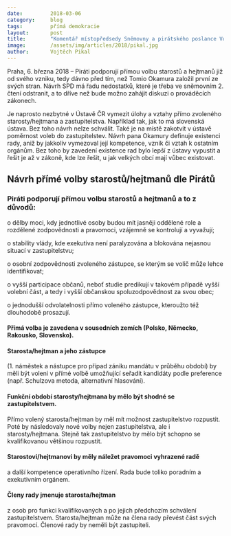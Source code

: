```yaml
---
date:         2018-03-06
category:     blog
tags:         přímá demokracie
layout:       post
title:        "Komentář místopředsedy Sněmovny a pirátského poslance Vojtěcha Pikala k návrhu přímé volby starostů a hejtmanů"
image:        /assets/img/articles/2018/pikal.jpg
author:       Vojtěch Pikal
---
```


Praha, 6. března 2018 – Piráti podporují přímou volbu starostů a hejtmanů již od svého vzniku, tedy dávno před tím, než Tomio Okamura založil první ze svých stran. Návrh SPD má řadu nedostatků, které je třeba ve sněmovním 2. čtení odstranit, a to dříve než bude možno zahájit diskuzi o prováděcích zákonech.

Je naprosto nezbytné v Ústavě ČR vymezit úlohy a vztahy přímo zvoleného starosty/hejtmana a zastupitelstva. Například tak, jak to má slovenská ústava. Bez toho návrh nelze schválit. Také je na místě zakotvit v ústavě poměrnost voleb do zastupitelstev. Návrh pana Okamury definuje existenci rady, aniž by jakkoliv vymezoval její kompetence, vznik či vztah k ostatním orgánům. Bez toho by zavedení existence rad bylo lepší z ústavy vypustit a řešit je až v zákoně, kde lze řešit, u jak velkých obcí mají vůbec existovat. 


## Návrh přímé volby starostů/hejtmanů dle Pirátů

### Piráti podporují přímou volbu starostů a hejtmanů a to z důvodů:

o dělby moci, kdy jednotlivé osoby budou mít jasněji oddělené role a rozdělené zodpovědnosti a
pravomoci, vzájemně se kontrolují a vyvažují;

o stability vlády, kde exekutiva není paralyzována a blokována nejasnou situací v
zastupitelstvu;

o osobní zodpovědnosti zvoleného zástupce, se kterým se volič může lehce identifikovat;

o vyšší participace občanů, neboť studie predikují v takovém případě vyšší volební část, a tedy i
vyšší občanskou spoluzodpovědnost za svou obec;

o jednodušší odvolatelnosti přímo voleného zástupce, kteroužto též dlouhodobě prosazují.


#### Přímá volba je zavedena v sousedních zemích (Polsko, Německo, Rakousko, Slovensko).

#### Starosta/hejtman a jeho zástupce
 (1. náměstek a nástupce pro případ zániku mandátu v průběhu období) by měli být voleni v přímé volbě umožňující seřadit kandidáty podle preference (např. Schulzova metoda, alternativní hlasování).

#### Funkční období starosty/hejtmana by mělo být shodné se zastupitelstvem. 
Přímo volený starosta/hejtman by měl mít možnost zastupitelstvo rozpustit. Poté by následovaly nové volby nejen zastupitelstva, ale i starosty/hejtmana. Stejně tak zastupitelstvo by mělo být schopno se
kvalifikovanou většinou rozpustit.

#### Starostovi/hejtmanovi by měly náležet pravomoci vyhrazené radě 
a další kompetence operativního řízení. Rada bude toliko poradním a exekutivním orgánem.

#### Členy rady jmenuje starosta/hejtman
 z osob pro funkci kvalifikovaných a po jejich předchozím schválení zastupitelstvem. Starosta/hejtman může na člena rady převést část svých pravomocí. Členové rady by neměli být zastupiteli.

